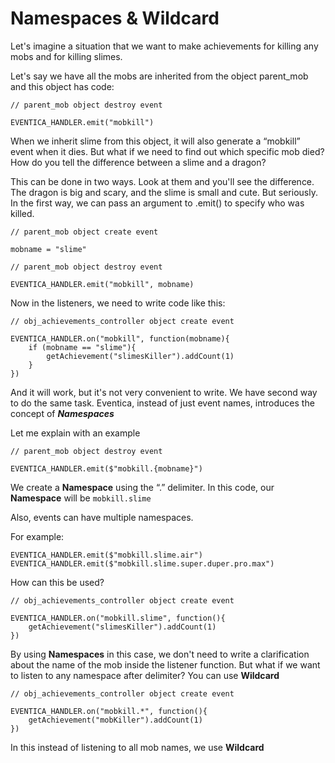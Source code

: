 # Namespaces & Wildcard

Let's imagine a situation that we want to make achievements for killing any mobs and for killing slimes.

Let's say we have all the mobs are inherited from the object parent_mob and this object has code:

```gml
// parent_mob object destroy event

EVENTICA_HANDLER.emit("mobkill")
```

When we inherit slime from this object, it will also generate a “mobkill” event when it dies.
But what if we need to find out which specific mob died? How do you tell the difference between a slime and a dragon?

This can be done in two ways. Look at them and you'll see the difference. The dragon is big and scary, and the slime is small and cute.
But seriously. In the first way, we can pass an argument to .emit() to specify who was killed.

```gml
// parent_mob object create event

mobname = "slime"

// parent_mob object destroy event

EVENTICA_HANDLER.emit("mobkill", mobname)
```

Now in the listeners, we need to write code like this:

```gml
// obj_achievements_controller object create event

EVENTICA_HANDLER.on("mobkill", function(mobname){
    if (mobname == "slime"){
        getAchievement("slimesKiller").addCount(1)
    }
})
```

And it will work, but it's not very convenient to write.
We have second way to do the same task. Eventica, instead of just event names, introduces the concept of ***Namespaces***

Let me explain with an example
```gml
// parent_mob object destroy event

EVENTICA_HANDLER.emit($"mobkill.{mobname}")
```

We create a **Namespace** using the “.” delimiter.
In this code, our **Namespace** will be `mobkill.slime`

Also, events can have multiple namespaces.

For example:
```gml
EVENTICA_HANDLER.emit($"mobkill.slime.air")
EVENTICA_HANDLER.emit($"mobkill.slime.super.duper.pro.max")
```

How can this be used?

```gml
// obj_achievements_controller object create event

EVENTICA_HANDLER.on("mobkill.slime", function(){
    getAchievement("slimesKiller").addCount(1)
})
```

By using **Namespaces** in this case, we don't need to write a clarification about the name of the mob inside the listener function.
But what if we want to listen to any namespace after delimiter?
You can use **Wildcard**

```gml
// obj_achievements_controller object create event

EVENTICA_HANDLER.on("mobkill.*", function(){
    getAchievement("mobKiller").addCount(1)
})
```

In this instead of listening to all mob names, we use **Wildcard**
